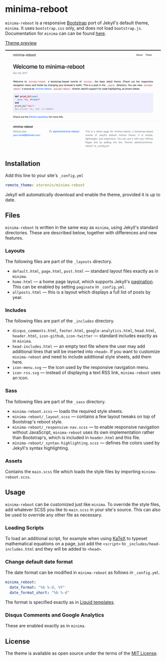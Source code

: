 # minima-reboot

`minima-reboot` is a responsive [Bootstrap](https//getbootstrap.com) port of Jekyll's default theme, `minima`. It uses `bootstrap.css` only, and does not load `bootstrap.js`. Documentation for `minima` can can be found [here](https://github.com/jekyll/minima).


[Theme preview](https://aterenin.github.io/minima-reboot/)

![minima theme preview](/screenshot.png)

## Installation

Add this line to your site's `_config.yml`

```yaml
remote_theme: aterenin/minima-reboot
```

Jekyll will automatically download and enable the theme, provided it is up to date.


## Files

`minima-reboot` is written in the same way as `minima`, using Jekyll's standard directories.
These are described below, together with differences and new features.

### Layouts

The following files are part of the `_layouts` directory.

  - `default.html`, `page.html`, `post.html` &mdash; standard layout files exactly as in `minima`.
  - `home.html` &mdash; a home page layout, which supports Jekyll's [pagination](https://jekyllrb.com/docs/pagination/). This can be enabled by setting `paginate` in `_config.yml`.
  - `allposts.html` &mdash; this is a layout which displays a full list of posts by year.

### Includes

The following files are part of the `_includes` directory.

  - `disqus_comments.html`, `footer.html`, `google-analytics.html`, `head.html`, `header.html`, `icon-github`, `icon-twitter` &mdash; standard includes exactly as in `minima`.
  - `head-includes.html` &mdash; an empty text file where the user may add additional lines that will be inserted into `<head>`. If you want to customize `minima-reboot` and need to include additional style sheets, add them here.
  - `icon-menu.svg` &mdash; the icon used by the responsive navigation menu.
  - `icon-rss.svg` &mdash; instead of displaying a text RSS link, `minima-reboot` uses an icon.

### Sass

The following files are part of the `_sass` directory.

  - `minima-reboot.scss` &mdash; loads the required style sheets.
  - `minima-reboot/_layout.scss` &mdash; contains a few layout tweaks on top of Bootstrap's reboot style.
  - `minima-reboot/_responsive-nav.scss` &mdash; to enable responsive navigation without JavaScript, `minima-reboot` uses its own implementation rather than Bootstrap's, which is included in `header.html` and this file.
  - `minima-reboot/_syntax-highlighting.scss` &mdash; defines the colors used by Jekyll's syntax highlighting.

### Assets

Contains the `main.scss` file which loads the style files by importing `minima-reboot.scss`.


## Usage

`minima-reboot` can be customized just like `minima`.
To override the style files, add whatever SCSS you like to `main.scss` in your site's source.
This can also be used to override any other file as necessary.

### Loading Scripts

To load an additional script, for example when using [KaTeX](http://github.com/khan/katex/) to typeset mathematical equations on a page, just add the `<script>` to `_includes/head-includes.html` and they will be added to `<head>`.

### Change default date format

The date format can be modified in `minima-reboot` as follows in `_config.yml`.

```yaml
minima_reboot:
  date_format: "%b %-d, %Y"
  date_format_short: "%b %-d"
```

The format is specified exactly as in [Liquid templates](https://shopify.github.io/liquid/filters/date/).

### Disqus Comments and Google Analytics

These are enabled exactly as in `minima`.


## License

The theme is available as open source under the terms of the [MIT License](http://opensource.org/licenses/MIT).
